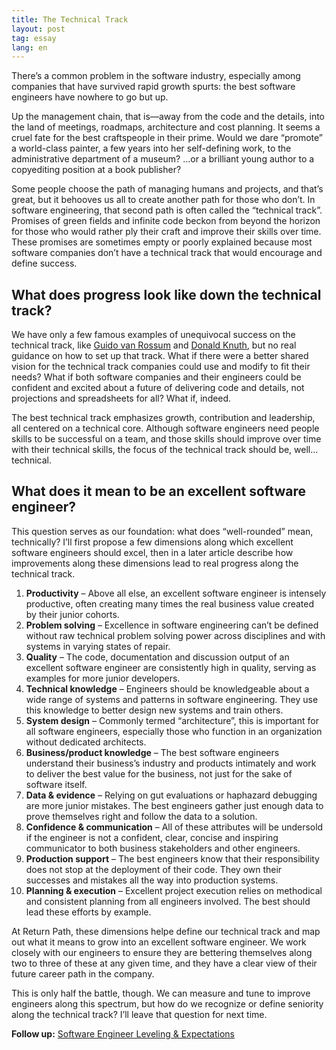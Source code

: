 ```yaml
---
title: The Technical Track
layout: post
tag: essay
lang: en
---
```


There’s a common problem in the software industry, especially among companies
that have survived rapid growth spurts: the best software engineers have nowhere
to go but up.

Up the management chain, that is—away from the code and the details, into the
land of meetings, roadmaps, architecture and cost planning. It seems a cruel
fate for the best craftspeople in their prime. Would we dare “promote” a
world-class painter, a few years into her self-defining work, to the
administrative department of a museum? …or a brilliant young author to a
copyediting position at a book publisher?

Some people choose the path of managing humans and projects, and that’s great,
but it behooves us all to create another path for those who don’t. In software
engineering, that second path is often called the “technical track”. Promises of
green fields and infinite code beckon from beyond the horizon for those who
would rather ply their craft and improve their skills over time. These promises
are sometimes empty or poorly explained because most software companies don’t
have a technical track that would encourage and define success.

## What does progress look like down the technical track?
We have only a few famous examples of unequivocal success on the technical
track, like [Guido van Rossum][1] and [Donald Knuth][2], but no real guidance on
how to set up that track. What if there were a better shared vision for the
technical track companies could use and modify to fit their needs? What if both
software companies and their engineers could be confident and excited about a
future of delivering code and details, not projections and spreadsheets for all?
What if, indeed.

The best technical track emphasizes growth, contribution and leadership, all
centered on a technical core. Although software engineers need people skills to
be successful on a team, and those skills should improve over time with their
technical skills, the focus of the technical track should be, well…technical.

## What does it mean to be an excellent software engineer?
This question serves as our foundation: what does “well-rounded” mean,
technically? I’ll first propose a few dimensions along which excellent software
engineers should excel, then in a later article describe how improvements along
these dimensions lead to real progress along the technical track.

1. **Productivity** – Above all else, an excellent software engineer is
   intensely productive, often creating many times the real business value
   created by their junior cohorts.
2. **Problem solving** – Excellence in software engineering can’t be defined
   without raw technical problem solving power across disciplines and with
   systems in varying states of repair.
3. **Quality** – The code, documentation and discussion output of an excellent
   software engineer are consistently high in quality, serving as examples for
   more junior developers.
4. **Technical knowledge** – Engineers should be knowledgeable about a wide
   range of systems and patterns in software engineering. They use this
   knowledge to better design new systems and train others.
5. **System design** – Commonly termed “architecture”, this is important for all
   software engineers, especially those who function in an organization without
   dedicated architects.
6. **Business/product knowledge** – The best software engineers understand their
   business’s industry and products intimately and work to deliver the best
   value for the business, not just for the sake of software itself.
7. **Data & evidence** – Relying on gut evaluations or haphazard debugging are
   more junior mistakes. The best engineers gather just enough data to prove
   themselves right and follow the data to a solution.
8. **Confidence & communication** – All of these attributes will be undersold if
   the engineer is not a confident, clear, concise and inspiring communicator to
   both business stakeholders and other engineers.
9. **Production support** – The best engineers know that their responsibility
   does not stop at the deployment of their code. They own their successes and
   mistakes all the way into production systems.
10. **Planning & execution** – Excellent project execution relies on methodical
    and consistent planning from all engineers involved. The best should lead
    these efforts by example.

At Return Path, these dimensions helpe define our technical track and map out
what it means to grow into an excellent software engineer. We work closely with
our engineers to ensure they are bettering themselves along two to three of
these at any given time, and they have a clear view of their future career path
in the company.

This is only half the battle, though. We can measure and tune to improve
engineers along this spectrum, but how do we recognize or define seniority along
the technical track? I’ll leave that question for next time.

**Follow up:** [Software Engineer Leveling & Expectations][3]

 [1]: https://en.wikipedia.org/wiki/Guido_van_Rossum
 [2]: https://en.wikipedia.org/wiki/Donald_Knuth
 [3]: /business/software-engineering-leveling-expectations/
